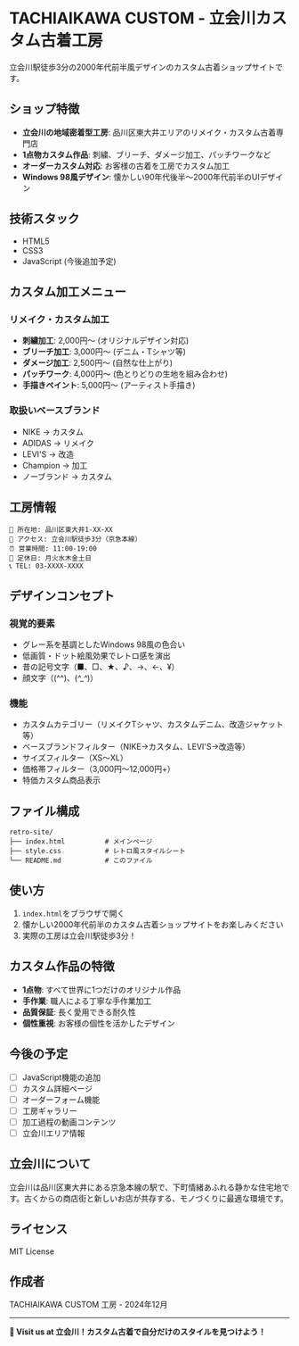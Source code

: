 # TACHIAIKAWA CUSTOM - 立会川カスタム古着工房

立会川駅徒歩3分の2000年代前半風デザインのカスタム古着ショップサイトです。

## ショップ特徴

- **立会川の地域密着型工房**: 品川区東大井エリアのリメイク・カスタム古着専門店
- **1点物カスタム作品**: 刺繍、ブリーチ、ダメージ加工、パッチワークなど
- **オーダーカスタム対応**: お客様の古着を工房でカスタム加工
- **Windows 98風デザイン**: 懐かしい90年代後半〜2000年代前半のUIデザイン

## 技術スタック

- HTML5
- CSS3
- JavaScript (今後追加予定)

## カスタム加工メニュー

### リメイク・カスタム加工
- **刺繍加工**: 2,000円～ (オリジナルデザイン対応)
- **ブリーチ加工**: 3,000円～ (デニム・Tシャツ等)
- **ダメージ加工**: 2,500円～ (自然な仕上がり)
- **パッチワーク**: 4,000円～ (色とりどりの生地を組み合わせ)
- **手描きペイント**: 5,000円～ (アーティスト手描き)

### 取扱いベースブランド
- NIKE → カスタム
- ADIDAS → リメイク
- LEVI'S → 改造
- Champion → 加工
- ノーブランド → カスタム

## 工房情報

```
📍 所在地: 品川区東大井1-XX-XX
🚃 アクセス: 立会川駅徒歩3分（京急本線）
⏰ 営業時間: 11:00-19:00
📅 定休日: 月火水木金土日
📞 TEL: 03-XXXX-XXXX
```

## デザインコンセプト

### 視覚的要素
- グレー系を基調としたWindows 98風の色合い
- 低画質・ドット絵風効果でレトロ感を演出
- 昔の記号文字（■、□、★、♪、→、←、¥）
- 顔文字（(^^)、(*^_^*)）

### 機能
- カスタムカテゴリー（リメイクTシャツ、カスタムデニム、改造ジャケット等）
- ベースブランドフィルター（NIKE→カスタム、LEVI'S→改造等）
- サイズフィルター（XS〜XL）
- 価格帯フィルター（3,000円〜12,000円+）
- 特価カスタム商品表示

## ファイル構成

```
retro-site/
├── index.html          # メインページ
├── style.css           # レトロ風スタイルシート
└── README.md           # このファイル
```

## 使い方

1. `index.html`をブラウザで開く
2. 懐かしい2000年代前半のカスタム古着ショップサイトをお楽しみください
3. 実際の工房は立会川駅徒歩3分！

## カスタム作品の特徴

- **1点物**: すべて世界に1つだけのオリジナル作品
- **手作業**: 職人による丁寧な手作業加工
- **品質保証**: 長く愛用できる耐久性
- **個性重視**: お客様の個性を活かしたデザイン

## 今後の予定

- [ ] JavaScript機能の追加
- [ ] カスタム詳細ページ
- [ ] オーダーフォーム機能
- [ ] 工房ギャラリー
- [ ] 加工過程の動画コンテンツ
- [ ] 立会川エリア情報

## 立会川について

立会川は品川区東大井にある京急本線の駅で、下町情緒あふれる静かな住宅地です。古くからの商店街と新しいお店が共存する、モノづくりに最適な環境です。

## ライセンス

MIT License

## 作成者

TACHIAIKAWA CUSTOM 工房 - 2024年12月

---

**🎨 Visit us at 立会川！カスタム古着で自分だけのスタイルを見つけよう！** 